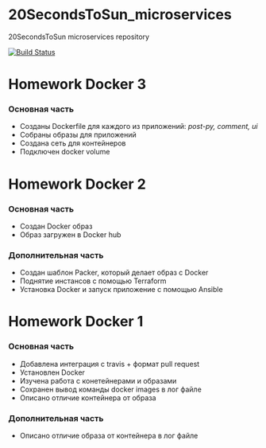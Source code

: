 # 20SecondsToSun_microservices
20SecondsToSun microservices repository

[![Build Status](https://travis-ci.com/Otus-DevOps-2018-05/20SecondsToSun_microservices.svg?branch=master)](https://travis-ci.com/Otus-DevOps-2018-05/20SecondsToSun_microservices)
# Homework Docker 3
### Основная часть
 -  Cозданы Dockerfile для каждого из приложений: *post-py, comment, ui*
 -  Cобраны образы для приложений
 -  Cоздана сеть для контейнеров
 -  Подключен docker volume
 
# Homework Docker 2
### Основная часть
 -  Создан Docker образ
 -  Образ загружен в Docker hub
 
### Дополнительная часть
 -  Создан шаблон Packer, который делает образ с Docker
 -  Поднятие инстансов с помощью Terraform
 -  Установка Docker и запуск приложение с помощью Ansible

# Homework Docker 1
### Основная часть
 - Добавлена интеграция с travis + формат pull request
 - Установлен Docker
 - Изучена работа с конетейнерами и образами
 - Сохранен вывод команды docker images в лог файле
 - Описано отличие контейнера от образа

### Дополнительная часть
- Описано отличие образа от контейнера в лог файле

